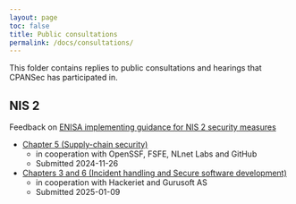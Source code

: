```yaml
---
layout: page
toc: false
title: Public consultations
permalink: /docs/consultations/
---
```

This folder contains replies to public consultations and hearings that CPANSec has participated in.

## NIS 2

Feedback on [ENISA implementing guidance for NIS 2 security measures](https://www.enisa.europa.eu/publications/implementation-guidance-on-nis-2-security-measures)

* [Chapter 5 (Supply-chain security)](Feedback-on-implementing-guidance-for-NIS-2-security-measures-chapter-5.pdf)
    * in cooperation with OpenSSF, FSFE, NLnet Labs and GitHub
    * Submitted 2024-11-26
* [Chapters 3 and 6 (Incident handling and Secure software development)](Feedback-on-implementing-guidance-for-NIS-2-security-measures-chapters-3-and-6.pdf)
    * in cooperation with Hackeriet and Gurusoft AS
    * Submitted 2025-01-09
